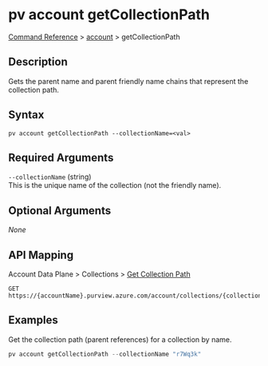 # pv account getCollectionPath
[Command Reference](../../../README.md#command-reference) > [account](./main.md) > getCollectionPath

## Description
Gets the parent name and parent friendly name chains that represent the collection path.

## Syntax
```
pv account getCollectionPath --collectionName=<val>
```

## Required Arguments
`--collectionName` (string)  
This is the unique name of the collection (not the friendly name).

## Optional Arguments
*None*

## API Mapping
Account Data Plane > Collections > [Get Collection Path](https://docs.microsoft.com/en-us/rest/api/purview/accountdataplane/collections/get-collection-path)
```
GET https://{accountName}.purview.azure.com/account/collections/{collectionName}/getCollectionPath
```

## Examples
Get the collection path (parent references) for a collection by name.
```powershell
pv account getCollectionPath --collectionName "r7Wq3k"
```